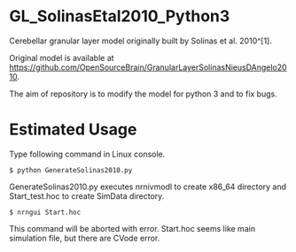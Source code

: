 # GL_SolinasEtal2010_Python3
Cerebellar granular layer model originally built by Solinas et al. 2010^[1]. 

Original model is available at https://github.com/OpenSourceBrain/GranularLayerSolinasNieusDAngelo2010.

The aim of repository is to modify the model for python 3 and to fix bugs.

# Estimated Usage
Type following command in Linux console.

```
$ python GenerateSolinas2010.py
```
GenerateSolinas2010.py executes nrnivmodl to create x86_64 directory and Start_test.hoc to create SimData directory.

```
$ nrngui Start.hoc
```
This command will be aborted with error. Start.hoc seems like main simulation file, but there are CVode error.
